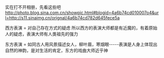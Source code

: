 实在打不开相册，先看这些吧
http://photo.blog.sina.com.cn/showpic.html#blogid=4a6b74cd010007o4&url=http://s11.sinaimg.cn/orignal/4a6b74cd782d645fece5a
 
 
 
西方表演 = 对自己存在方式的疑虑
 所以西方的表演大师都是有近魔的，有着原始人的疑虑，表演大师有人类祖先的强力
 
东方表演 = 如同古人用风景描述女人，柳叶眉，寒烟眼-----表演是人身上体现出自然的神韵，是对生活的肯定，东方的戏曲大师近乎神
 
 
